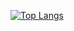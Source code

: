 
[![Top Langs](https://github-readme-stats.vercel.app/api/top-langs/?username=marcahudson26)](https://github.com/anuraghazra/github-readme-stats)
<!--
**marcahudson26/marcahudson26** is a ✨ _special_ ✨ repository because its `README.md` (this file) appears on your GitHub profile.

Here are some ideas to get you started:

- 🔭 I’m currently working on ...
- 🌱 I’m currently learning ...
- 👯 I’m looking to collaborate on ...
- 🤔 I’m looking for help with ...
- 💬 Ask me about ...
- 📫 How to reach me: ...
- 😄 Pronouns: ...
- ⚡ Fun fact: ...
-->
